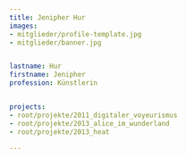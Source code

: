 ```yaml
---
title: Jenipher Hur
images:
- mitglieder/profile-template.jpg
- mitglieder/banner.jpg


lastname: Hur
firstname: Jenipher
profession: Künstlerin


projects:
- root/projekte/2011_digitaler_voyeurismus
- root/projekte/2013_alice_im_wunderland
- root/projekte/2013_heat

---
```


